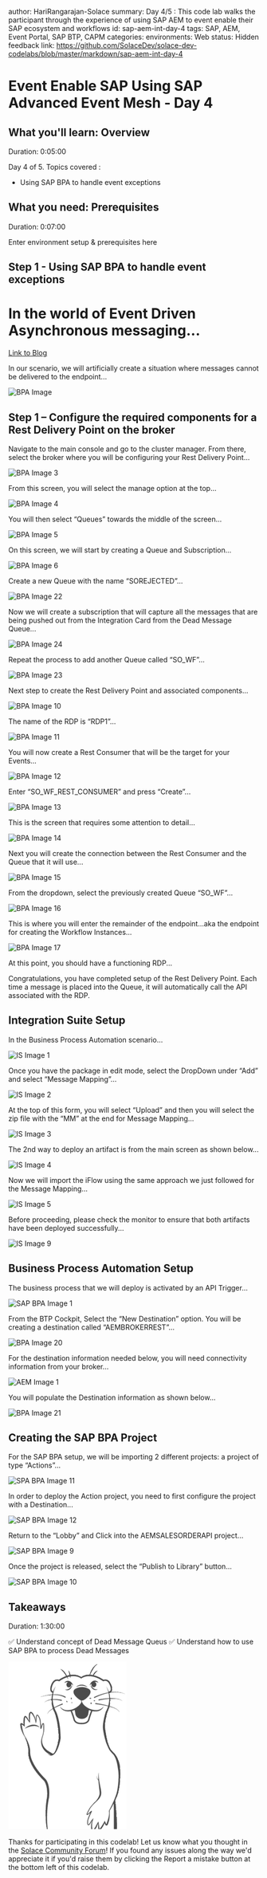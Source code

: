 author: HariRangarajan-Solace
summary: Day 4/5 : This code lab walks the participant through the experience of using SAP AEM to event enable their SAP ecosystem and workflows
id: sap-aem-int-day-4
tags: SAP, AEM, Event Portal, SAP BTP, CAPM
categories:
environments: Web
status: Hidden
feedback link: https://github.com/SolaceDev/solace-dev-codelabs/blob/master/markdown/sap-aem-int-day-4

# Event Enable SAP Using SAP Advanced Event Mesh - Day 4

## What you'll learn: Overview

Duration: 0:05:00

Day 4 of 5.
Topics covered :
- Using SAP BPA to handle event exceptions

## What you need: Prerequisites

Duration: 0:07:00

Enter environment setup & prerequisites here

## Step 1 - Using SAP BPA to handle event exceptions

# In the world of Event Driven Asynchronous messaging...

[Link to Blog](https://solace.com/blog/pubsub-message-handling-features-dead-message-queues/)

In our scenario, we will artificially create a situation where messages cannot be delivered to the endpoint...

![BPA Image](/img/BPA-1.jpg)

## Step 1 – Configure the required components for a Rest Delivery Point on the broker

Navigate to the main console and go to the cluster manager. From there, select the broker where you will be configuring your Rest Delivery Point...

![BPA Image 3](/img/BPA-3.jpg)

From this screen, you will select the manage option at the top...

![BPA Image 4](/img/BPA-4.jpg)

You will then select “Queues” towards the middle of the screen...

![BPA Image 5](/img/BPA-5.jpg)

On this screen, we will start by creating a Queue and Subscription...

![BPA Image 6](/img/BPA-6.jpg)

Create a new Queue with the name “SOREJECTED”...

![BPA Image 22](/img/BPA-22.jpg)

Now we will create a subscription that will capture all the messages that are being pushed out from the Integration Card from the Dead Message Queue...

![BPA Image 24](/img/BPA-24.jpg)

Repeat the process to add another Queue called “SO_WF”...

![BPA Image 23](/img/BPA-23.jpg)

Next step to create the Rest Delivery Point and associated components...

![BPA Image 10](/img/BPA-10.jpg)

The name of the RDP is “RDP1”...

![BPA Image 11](/img/BPA-11.jpg)

You will now create a Rest Consumer that will be the target for your Events...

![BPA Image 12](/img/BPA-12.jpg)

Enter “SO_WF_REST_CONSUMER” and press “Create”...

![BPA Image 13](/img/BPA-13.jpg)

This is the screen that requires some attention to detail...

![BPA Image 14](/img/BPA-14.jpg)

Next you will create the connection between the Rest Consumer and the Queue that it will use...

![BPA Image 15](/img/BPA-15.jpg)

From the dropdown, select the previously created Queue “SO_WF”...

![BPA Image 16](/img/BPA-16.jpg)

This is where you will enter the remainder of the endpoint…aka the endpoint for creating the Workflow Instances...

![BPA Image 17](/img/BPA-17.jpg)

At this point, you should have a functioning RDP...

Congratulations, you have completed setup of the Rest Delivery Point. Each time a message is placed into the Queue, it will automatically call the API associated with the RDP.

## Integration Suite Setup

In the Business Process Automation scenario...

![IS Image 1](/img/IS-1.jpg)

Once you have the package in edit mode, select the DropDown under “Add” and select “Message Mapping”...

![IS Image 2](/img/IS-2.jpg)

At the top of this form, you will select “Upload” and then you will select the zip file with the “MM” at the end for Message Mapping...

![IS Image 3](/img/IS-3.jpg)

The 2nd way to deploy an artifact is from the main screen as shown below...

![IS Image 4](/img/IS-4.jpg)

Now we will import the iFlow using the same approach we just followed for the Message Mapping...

![IS Image 5](/img/IS-5.jpg)

Before proceeding, please check the monitor to ensure that both artifacts have been deployed successfully...

![IS Image 9](/img/IS-9.jpg)

## Business Process Automation Setup

The business process that we will deploy is activated by an API Trigger...

![SAP BPA Image 1](/img/SAP-BPA-1.jpg)

From the BTP Cockpit, Select the “New Destination” option. You will be creating a destination called “AEMBROKERREST”...

![BPA Image 20](/img/BPA-20.jpg)

For the destination information needed below, you will need connectivity information from your broker...

![AEM Image 1](/img/AEM-1.jpg)

You will populate the Destination information as shown below...

![BPA Image 21](/img/BPA-21.jpg)

## Creating the SAP BPA Project

For the SAP BPA setup, we will be importing 2 different projects: a project of type “Actions”...

![SPA BPA Image 11](/img/SPA-BPA-11.jpg)

In order to deploy the Action project, you need to first configure the project with a Destination...

![SAP BPA Image 12](/img/SAP-BPA-12.jpg)

Return to the “Lobby” and Click into the AEMSALESORDERAPI project...

![SAP BPA Image 9](/img/SAP-BPA-9)

Once the project is released, select the “Publish to Library” button...

![SAP BPA Image 10](/img/SAP-BPA-10)


## Takeaways

Duration: 1:30:00

✅  Understand concept of Dead Message Queus
✅  Understand how to use SAP BPA to process Dead Messages



![Soly Image Caption](img/soly.gif)

Thanks for participating in this codelab! Let us know what you thought in the [Solace Community Forum](https://solace.community/)! If you found any issues along the way we'd appreciate it if you'd raise them by clicking the Report a mistake button at the bottom left of this codelab.
